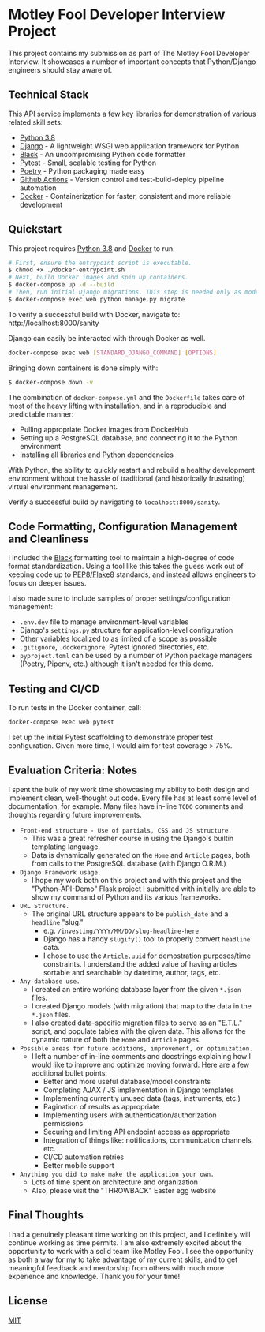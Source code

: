 # Motley Fool Developer Interview Project

This project contains my submission as part of The Motley Fool Developer Interview.
It showcases a number of important concepts that Python/Django engineers should stay
aware of.

## Technical Stack

This API service implements a few key libraries for demonstration of various related skill sets:

  - [Python 3.8]
  - [Django] - A lightweight WSGI web application framework for Python
  - [Black] - An uncompromising Python code formatter
  - [Pytest] - Small, scalable testing for Python
  - [Poetry] - Python packaging made easy
  - [Github Actions] - Version control and test-build-deploy pipeline automation
  - [Docker] - Containerization for faster, consistent and more reliable development

## Quickstart
This project requires [Python 3.8] and [Docker] to run.

```sh
# First, ensure the entrypoint script is executable.
$ chmod +x ./docker-entrypoint.sh
# Next, build Docker images and spin up containers.
$ docker-compose up -d --build
# Then, run initial Django migrations. This step is needed only as models change.
$ docker-compose exec web python manage.py migrate
```

To verify a successful build with Docker, navigate to: http://localhost:8000/sanity

Django can easily be interacted with through Docker as well.
```sh
docker-compose exec web [STANDARD_DJANGO_COMMAND] [OPTIONS]
```

Bringing down containers is done simply with:

```sh
$ docker-compose down -v
```

The combination of `docker-compose.yml` and the `Dockerfile` takes care of most of
the heavy lifting with installation, and in a reproducible and predictable manner:
  - Pulling appropriate Docker images from DockerHub
  - Setting up a PostgreSQL database, and connecting it to the Python environment
  - Installing all libraries and Python dependencies

With Python, the ability to quickly restart and rebuild a healthy
development environment without the hassle of traditional (and historically frustrating)
virtual environment management.

Verify a successful build by navigating to ``localhost:8000/sanity``.

## Code Formatting, Configuration Management and Cleanliness
I included the [Black] formatting tool to maintain a high-degree of code format
standardization. Using a tool like this takes the guess work out of keeping code up to
[PEP8/Flake8][PEP8] standards, and instead allows engineers to focus on deeper issues.

I also made sure to include samples of proper settings/configuration management:
  - `.env.dev` file to manage environment-level variables
  - Django's `settings.py` structure for application-level configuration
  - Other variables localized to as limited of a scope as possible
  - `.gitignore`, `.dockerignore`, Pytest ignored directories, etc.
  - `pyproject.toml` can be used by a number of Python package managers (Poetry, Pipenv,
    etc.) although it isn't needed for this demo.

## Testing and CI/CD
To run tests in the Docker container, call:
```sh
docker-compose exec web pytest
```

I set up the initial Pytest scaffolding to demonstrate proper test configuration.
Given more time, I would aim for test coverage > 75%.

## Evaluation Criteria: Notes
I spent the bulk of my work time showcasing my ability to both design and implement
clean, well-thought out code. Every file has at least some level of documentation, for
example. Many files have in-line `TODO` comments and thoughts regarding future
improvements.

- ```Front-end structure - Use of partials, CSS and JS structure.```
  - This was a great refresher course in using the Django's builtin templating language.
  - Data is dynamically generated on the `Home` and `Article` pages, both from calls to
  the PostgreSQL database (with Django O.R.M.)
- ```Django Framework usage.```
  - I hope my work both on this project and with this project and the
  "Python-API-Demo" Flask project I submitted with initially are able to show my command
  of Python and its various frameworks.
- ```URL Structure.```
  - The original URL structure appears to be ``publish_date`` and a ``headline`` "slug."
    - e.g. ``/investing/YYYY/MM/DD/slug-headline-here``
    - Django has a handy ``slugify()`` tool to properly convert ``headline`` data.
    - I chose to use the `Article.uuid` for demostration purposes/time constraints. I
    understand the added value of having articles sortable and searchable by datetime,
    author, tags, etc.
- ```Any database use.```
  - I created an entire working database layer from the given `*.json` files.
  - I created Django models (with migration) that map to the data in the `*.json` files.
  - I also created data-specific migration files to serve as an "E.T.L." script, and
  populate tables with the given data. This allows for the dynamic nature of both the
  `Home` and `Article` pages.
- ```Possible areas for future additions, improvement, or optimization.```
  - I left a number of in-line comments and docstrings explaining how I would like to
  improve and optimize moving forward. Here are a few additional bullet points:
    - Better and more useful database/model constraints
    - Completing AJAX / JS implementation in Django templates
    - Implementing currently unused data (tags, instruments, etc.)
    - Pagination of results as appropriate
    - Implementing users with authentication/authorization permissions
    - Securing and limiting API endpoint access as appropriate
    - Integration of things like: notifications, communication channels, etc.
    - CI/CD automation retries
    - Better mobile support
- ```Anything you did to make make the application your own.```
  - Lots of time spent on architecture and organization
  - Also, please visit the "THROWBACK" Easter egg website


## Final Thoughts
I had a genuinely pleasant time working on this project, and I definitely will continue
working as time permits. I am also extremely excited about the opportunity to work with
a solid team like Motley Fool. I see the opportunity as both a way for my to take
advantage of my current skills, and to get meaningful feedback and mentorship from
others with much more experience and knowledge. Thank you for your time!


License
----

[MIT](LICENSE)


[//]: # (These are reference links are hidden during Markdown file build.)


   [Python 3.8]: <https://www.python.org/downloads/release/python-380/>
   [Django]: <https://www.djangoproject.com/>
   [Black]: <https://black.readthedocs.io/en/stable/>
   [Pytest]: <https://docs.pytest.org/en/latest/>
   [Pyenv]: <https://github.com/pyenv/pyenv>
   [Poetry]: <https://python-poetry.org/>
   [OAS v3.0]: <https://www.openapis.org/>
   [Github Actions]: <https://github.com/features/actions>
   [Docker]: <https://www.docker.com/>
   [PEP8]: <https://www.python.org/dev/peps/pep-0008/>
